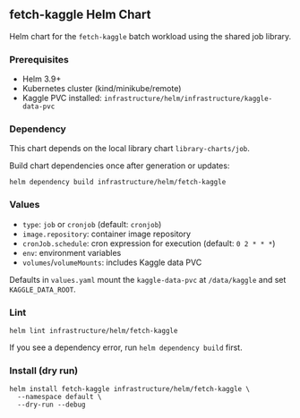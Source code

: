 ## fetch-kaggle Helm Chart

Helm chart for the `fetch-kaggle` batch workload using the shared job library.

### Prerequisites

- Helm 3.9+
- Kubernetes cluster (kind/minikube/remote)
- Kaggle PVC installed: `infrastructure/helm/infrastructure/kaggle-data-pvc`

### Dependency

This chart depends on the local library chart `library-charts/job`.

Build chart dependencies once after generation or updates:

```
helm dependency build infrastructure/helm/fetch-kaggle
```

### Values

- `type`: `job` or `cronjob` (default: `cronjob`)
- `image.repository`: container image repository
- `cronJob.schedule`: cron expression for execution (default: `0 2 * * *`)
- `env`: environment variables
- `volumes`/`volumeMounts`: includes Kaggle data PVC

Defaults in `values.yaml` mount the `kaggle-data-pvc` at `/data/kaggle` and set `KAGGLE_DATA_ROOT`.

### Lint

```
helm lint infrastructure/helm/fetch-kaggle
```

If you see a dependency error, run `helm dependency build` first.

### Install (dry run)

```
helm install fetch-kaggle infrastructure/helm/fetch-kaggle \
  --namespace default \
  --dry-run --debug
```
